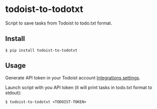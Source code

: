 # todoist-to-todotxt

Script to save tasks from Todoist to todo.txt format.

## Install

    $ pip install todoist-to-todotxt

## Usage

Generate API token in your Todoist account [Integrations settings](https://todoist.com/app/settings/integrations/developer).

Launch script with you API token (it will print tasks in todo.txt format to stdout):

    $ todoist-to-todotxt <TODOIST-TOKEN>
